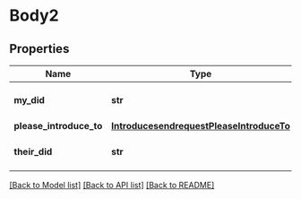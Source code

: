 # Body2

## Properties
Name | Type | Description | Notes
------------ | ------------- | ------------- | -------------
**my_did** | **str** | MyDID sender&#39;s did | 
**please_introduce_to** | [**IntroducesendrequestPleaseIntroduceTo**](IntroducesendrequestPleaseIntroduceTo.md) |  | 
**their_did** | **str** | TheirDID receiver&#39;s did | 

[[Back to Model list]](../README.md#documentation-for-models) [[Back to API list]](../README.md#documentation-for-api-endpoints) [[Back to README]](../README.md)


